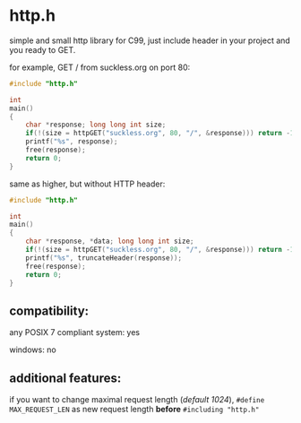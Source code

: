 # http.h
simple and small http library for C99,
just include header in your project and you ready to GET.

for example, GET / from suckless.org on port 80:
```c
#include "http.h"

int
main()
{
	char *response; long long int size;
	if(!(size = httpGET("suckless.org", 80, "/", &response))) return -1;
	printf("%s", response);
	free(response);
	return 0;
}
```
same as higher, but without HTTP header:
```c
#include "http.h"

int
main()
{
	char *response, *data; long long int size;
	if(!(size = httpGET("suckless.org", 80, "/", &response))) return -1;
	printf("%s", truncateHeader(response));
	free(response);
	return 0;
}
```
## compatibility:
any POSIX 7 compliant system: yes

windows: no

## additional features:
if you want to change maximal request length (*default 1024*), `#define MAX_REQUEST_LEN` as new request length __before__ `#including "http.h"`
